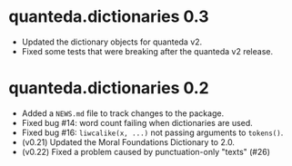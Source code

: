 # quanteda.dictionaries 0.3

* Updated the dictionary objects for quanteda v2.
* Fixed some tests that were breaking after the quanteda v2 release.

# quanteda.dictionaries 0.2

* Added a `NEWS.md` file to track changes to the package.  
* Fixed bug #14: word count failing when dictionaries are used.  
* Fixed bug #16: `liwcalike(x, ...)` not passing arguments to `tokens()`.  
* (v0.21) Updated the Moral Foundations Dictionary to 2.0.
* (v0.22) Fixed a problem caused by punctuation-only "texts" (#26)
